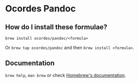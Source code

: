 # Ocordes Pandoc

## How do I install these formulae?

`brew install ocordes/pandoc/<formula>`

Or `brew tap ocordes/pandoc` and then `brew install <formula>`.

## Documentation

`brew help`, `man brew` or check [Homebrew's documentation](https://docs.brew.sh).
